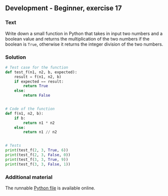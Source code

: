 ## Development - Beginner, exercise 17

### Text
Write down a small function in Python that takes in input two numbers and a boolean value and returns the multiplication of the two numbers if the boolean is `True`, otherwise it returns the integer division of the two numbers.

### Solution
```python
# Test case for the function
def test_f(n1, n2, b, expected):
    result = f(n1, n2, b)
    if expected == result:
        return True
    else:
        return False


# Code of the function
def f(n1, n2, b):
    if b:
        return n1 * n2
    else:
        return n1 // n2


# Tests
print(test_f(2, 3, True, 6))
print(test_f(2, 3, False, 0))
print(test_f(3, 3, True, 9))
print(test_f(3, 3, False, 1))
``` 

### Additional material
The runnable [Python file](exercise_17.py) is available online.
